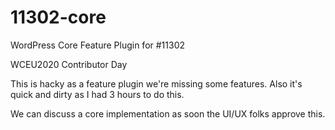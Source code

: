 # 11302-core
WordPress Core Feature Plugin for #11302

WCEU2020 Contributor Day

This is hacky as a feature plugin we're missing some features.
Also it's quick and dirty as I had 3 hours to do this.

We can discuss a core implementation as soon the UI/UX folks approve this.
